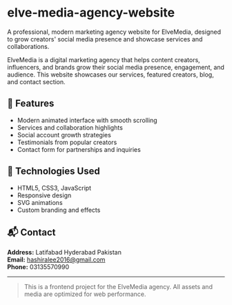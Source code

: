 # elve-media-agency-website
A professional, modern marketing agency website for ElveMedia, designed to grow creators' social media presence and showcase services and collaborations.

ElveMedia is a digital marketing agency that helps content creators, influencers, and brands grow their social media presence, engagement, and audience. This website showcases our services, featured creators, blog, and contact section.

## 🔧 Features

- Modern animated interface with smooth scrolling
- Services and collaboration highlights
- Social account growth strategies
- Testimonials from popular creators
- Contact form for partnerships and inquiries

## 🚀 Technologies Used

- HTML5, CSS3, JavaScript
- Responsive design
- SVG animations
- Custom branding and effects

## 📬 Contact

**Address:** Latifabad Hyderabad Pakistan  
**Email:** hashiralee2016@gmail.com  
**Phone:** 03135570990

---

> This is a frontend project for the ElveMedia agency. All assets and media are optimized for web performance.
